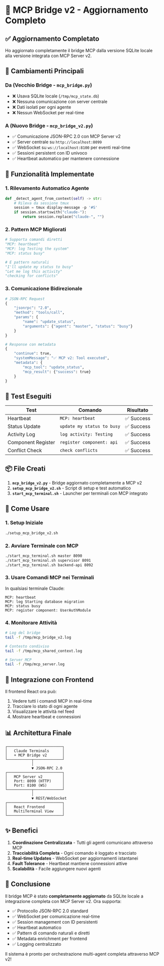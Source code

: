 # 🌉 MCP Bridge v2 - Aggiornamento Completo

## ✅ Aggiornamento Completato

Ho aggiornato completamente il bridge MCP dalla versione SQLite locale alla versione integrata con MCP Server v2.

## 🔄 Cambiamenti Principali

### Da (Vecchio Bridge - `mcp_bridge.py`)
- ❌ Usava SQLite locale (`/tmp/mcp_state.db`)
- ❌ Nessuna comunicazione con server centrale
- ❌ Dati isolati per ogni agente
- ❌ Nessun WebSocket per real-time

### A (Nuovo Bridge - `mcp_bridge_v2.py`)
- ✅ Comunicazione JSON-RPC 2.0 con MCP Server v2
- ✅ Server centrale su `http://localhost:8099`
- ✅ WebSocket su `ws://localhost:8100` per eventi real-time
- ✅ Sessioni persistent con ID univoco
- ✅ Heartbeat automatico per mantenere connessione

## 🎯 Funzionalità Implementate

### 1. **Rilevamento Automatico Agente**
```python
def _detect_agent_from_context(self) -> str:
    # Rileva da sessione tmux
    session = tmux display-message -p '#S'
    if session.startswith("claude-"):
        return session.replace("claude-", "")
```

### 2. **Pattern MCP Migliorati**
```python
# Supporta comandi diretti
"MCP: heartbeat"
"MCP: log Testing the system"
"MCP: status busy"

# E pattern naturali
"I'll update my status to busy"
"Let me log this activity"
"checking for conflicts"
```

### 3. **Comunicazione Bidirezionale**
```python
# JSON-RPC Request
{
    "jsonrpc": "2.0",
    "method": "tools/call",
    "params": {
        "name": "update_status",
        "arguments": {"agent": "master", "status": "busy"}
    }
}

# Response con metadata
{
    "continue": true,
    "systemMessage": "✅ MCP v2: Tool executed",
    "metadata": {
        "mcp_tool": "update_status",
        "mcp_result": {"success": true}
    }
}
```

## 🧪 Test Eseguiti

| Test | Comando | Risultato |
|------|---------|-----------|
| Heartbeat | `MCP: heartbeat` | ✅ Success |
| Status Update | `update my status to busy` | ✅ Success |
| Activity Log | `log activity: Testing` | ✅ Success |
| Component Register | `register component: api` | ✅ Success |
| Conflict Check | `check conflicts` | ✅ Success |

## 📦 File Creati

1. **`mcp_bridge_v2.py`** - Bridge aggiornato completamente a MCP v2
2. **`setup_mcp_bridge_v2.sh`** - Script di setup e test automatico
3. **`start_mcp_terminal.sh`** - Launcher per terminali con MCP integrato

## 🚀 Come Usare

### 1. Setup Iniziale
```bash
./setup_mcp_bridge_v2.sh
```

### 2. Avviare Terminale con MCP
```bash
./start_mcp_terminal.sh master 8090
./start_mcp_terminal.sh supervisor 8091
./start_mcp_terminal.sh backend-api 8092
```

### 3. Usare Comandi MCP nei Terminali
In qualsiasi terminale Claude:
```
MCP: heartbeat
MCP: log Starting database migration
MCP: status busy
MCP: register component: UserAuthModule
```

### 4. Monitorare Attività
```bash
# Log del bridge
tail -f /tmp/mcp_bridge_v2.log

# Contesto condiviso
tail -f /tmp/mcp_shared_context.log

# Server MCP
tail -f /tmp/mcp_server.log
```

## 🔗 Integrazione con Frontend

Il frontend React ora può:
1. Vedere tutti i comandi MCP in real-time
2. Tracciare lo stato di ogni agente
3. Visualizzare le attività nel feed
4. Mostrare heartbeat e connessioni

## 📊 Architettura Finale

```
┌─────────────────────────┐
│   Claude Terminals      │
│   + MCP Bridge v2       │
└───────────┬─────────────┘
            │
            ▼ JSON-RPC 2.0
┌─────────────────────────┐
│   MCP Server v2         │
│   Port: 8099 (HTTP)     │
│   Port: 8100 (WS)       │
└───────────┬─────────────┘
            │
            ▼ REST/WebSocket
┌─────────────────────────┐
│   React Frontend        │
│   MultiTerminal View    │
└─────────────────────────┘
```

## ✨ Benefici

1. **Coordinazione Centralizzata** - Tutti gli agenti comunicano attraverso MCP
2. **Tracciabilità Completa** - Ogni comando è loggato e tracciato
3. **Real-time Updates** - WebSocket per aggiornamenti istantanei
4. **Fault Tolerance** - Heartbeat mantiene connessioni attive
5. **Scalabilità** - Facile aggiungere nuovi agenti

## 🎉 Conclusione

Il bridge MCP è stato **completamente aggiornato** da SQLite locale a integrazione completa con MCP Server v2. Ora supporta:

- ✅ Protocollo JSON-RPC 2.0 standard
- ✅ WebSocket per comunicazione real-time
- ✅ Session management con ID persistenti
- ✅ Heartbeat automatico
- ✅ Pattern di comando naturali e diretti
- ✅ Metadata enrichment per frontend
- ✅ Logging centralizzato

Il sistema è pronto per orchestrazione multi-agent completa attraverso MCP v2!